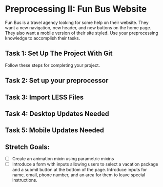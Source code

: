 # Preprocessing II: Fun Bus Website

Fun Bus is a travel agency looking for some help on their website.  They want a new navigation, new header, and new buttons on the home page. They also want a mobile version of their site styled.  Use your preprocessing knowledge to accomplish their tasks.

## Task 1: Set Up The Project With Git

<!-- - [ ] Create a forked copy of this project.
- [ ] Add your team lead as collaborator on Github.
- [ ] Clone your OWN version of the repository (Not Lambda's by mistake!).
- [ ] Create a new branch: git checkout -b `<firstName-lastName>`.
- [ ] Implement the project on your newly created `<firstName-lastName>` branch, committing changes regularly. -->
<!-- - [ ] Push commits: git push origin `<firstName-lastName>`. -->
 
Follow these steps for completing your project.

<!-- - [ ] Submit a Pull-Request to merge <firstName-lastName> Branch into master (student's  Repo). **Please don't merge your own pull request**
- [ ] Add your team lead as a reviewer on the pull-request
- [ ] Your team lead will count the project as complete by merging the branch back into master. -->

## Task 2: Set up your preprocessor
<!-- * [ ] Verify that you have LESS installed correctly by running `lessc -v` in your terminal, if you don't get a version message back, reach out to your team lead for help.
* [ ] Open your terminal and navigate to your preprocessing project by using the `cd` command
* [ ] Once in your project's root folder, run the following command `less-watch-compiler less css index.less`
* [ ] Verify your compiler is working correctly by changing the `background-color` on the `html` selector to `red` in your `index.less` file.
* [ ] Once you see the red screen, you can delete that style and you're ready to start on the next task -->

## Task 3: Import LESS Files

<!-- * [ ] Navigate to your `index.less` file. Notice the file is blank.  In order for you to see the styles for this project you must import them in a certain order.  That order is as follows:

1. `variables.less`
2. `mixins.less`
3. `reset.less`
4. `global.less`
5. `navigation.less`
6. `footer.less`
7. `home-page.less` -->


## Task 4: Desktop Updates Needed
<!-- * [ ] Review the [desktop design file](design-files/fun-bus-desktop.png).  Notice the navigation, header, and buttons at the bottom of the page are missing. -->
<!-- * [ ] Navigation: Use the `navigation.less` file for all your navigation styling -->
<!-- * [ ] Main Header: Use the `home-page.less` file for the header styling. -->
<!-- * [ ] Buttons: Create a parametric mixin that can create the missing buttons in the design file. Use the `mixins.less` file to create your mixin. -->


## Task 5: Mobile Updates Needed
<!-- * [ ] Use escaping to create a variable named `@mobile` that contains this value: `(max-width: 500px)`.  Use the `variables.less` file to house your variables. -->
<!-- * [ ] Review the [mobile design file](design-files/fun-bus-mobile.png). You will see several design updates that need updating. 
* [ ] Match the design file at `500px` as well as you can  -->

## Stretch Goals: 
* [ ] Create an animation mixin using parametric mixins
* [ ] Introduce a form with inputs allowing users to select a vacation package and a submit button at the bottom of the page. Introduce inputs for name, email, phone number, and an area for them to leave special instructions. 
<!-- * [ ] Style the site to look good at all sizes, not just desktop and phone -->



